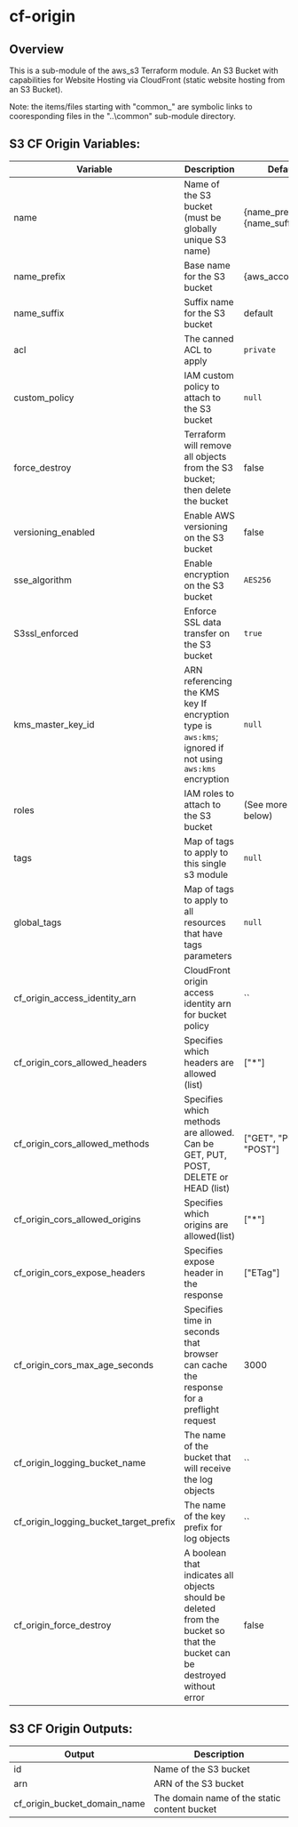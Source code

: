 # cf-origin

## Overview

This is a sub-module of the aws_s3 Terraform module. An S3 Bucket with capabilities for Website Hosting via CloudFront (static website hosting from an S3 Bucket).

Note: the items/files starting with "common_" are symbolic links to cooresponding files in the "..\common"
sub-module directory. 

## S3 CF Origin Variables:

|Variable    |Description              |Default              |
|------------|-------------------------|---------------------|
|name         |Name of the S3 bucket (must be globally unique S3 name)|{name_prefix}{name_suffix}|
|name_prefix    |Base name for the S3 bucket|{aws_account_id}-|
|name_suffix  |Suffix name for the S3 bucket|default|
|acl | The canned ACL to apply | `private` |
|custom_policy|IAM custom policy to attach to the S3 bucket                       |`null`|
|force_destroy|Terraform will remove all objects from the S3 bucket; then delete the bucket|false|
|versioning_enabled|Enable AWS versioning on the S3 bucket                        |false|
|sse_algorithm|Enable encryption on the S3 bucket                               |`AES256`|
|S3ssl_enforced |Enforce SSL data transfer on the S3 bucket                         |`true`|
|kms_master_key_id   |ARN referencing the KMS key If encryption type is `aws:kms`; ignored if not using `aws:kms` encryption|`null`|
|roles        |IAM roles to attach to the S3 bucket                               |(See more details below)|
|tags                |Map of tags to apply to this single s3 module                      |`null`|
|global_tags         |Map of tags to apply to all resources that have tags parameters    |`null`|
|cf_origin_access_identity_arn    | CloudFront origin access identity arn for bucket policy | `` |
|cf_origin_cors_allowed_headers   | Specifies which headers are allowed (list)              | ["*"] |
|cf_origin_cors_allowed_methods   | Specifies which methods are allowed. Can be GET, PUT, POST, DELETE or HEAD (list) | ["GET", "PUT", "POST"] |
|cf_origin_cors_allowed_origins   | Specifies which origins are allowed(list)                     | ["*"] |
|cf_origin_cors_expose_headers    | Specifies expose header in the response                       | ["ETag"] |
|cf_origin_cors_max_age_seconds   | Specifies time in seconds that browser can cache the response for a preflight request | 3000 |
|cf_origin_logging_bucket_name    | The name of the bucket that will receive the log objects      | ``|
|cf_origin_logging_bucket_target_prefix | The name of the key prefix for log objects              | `` |  
|cf_origin_force_destroy          | A boolean that indicates all objects should be deleted from the bucket so that the bucket can be destroyed without error | false | 

## S3 CF Origin Outputs:

|Output        |Description           |
|--------------|----------------------|
|id     |Name of the S3 bucket   |
|arn    |ARN of the S3 bucket  |
|cf_origin_bucket_domain_name | The domain name of the static content bucket |